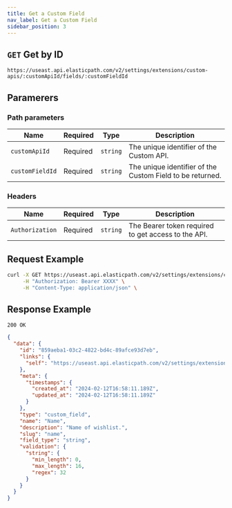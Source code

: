 ```yaml
---
title: Get a Custom Field
nav_label: Get a Custom Field
sidebar_position: 3
---
```


## `GET` Get by ID

```http
https://useast.api.elasticpath.com/v2/settings/extensions/custom-apis/:customApiId/fields/:customFieldId
```

## Paramerers

### Path parameters

| Name            | Required | Type     | Description                                               |
|-----------------|----------|----------|-----------------------------------------------------------|
| `customApiId`   | Required | `string` | The unique identifier of the Custom API.                  |
| `customFieldId` | Required | `string` | The unique identifier of the Custom Field to be returned. |

### Headers

| Name            | Required | Type     | Description                                         |
|-----------------|----------|----------|-----------------------------------------------------|
| `Authorization` | Required | `string` | The Bearer token required to get access to the API. |

## Request Example

```bash
curl -X GET https://useast.api.elasticpath.com/v2/settings/extensions/custom-apis/:customApiId/fields/:customFieldId \
     -H "Authorization: Bearer XXXX" \
     -H "Content-Type: application/json" \
```

## Response Example

`200 OK`

```json
{
  "data": {
    "id": "859aeba1-03c2-4822-bd4c-89afce93d7eb",
    "links": {
      "self": "https://useast.api.elasticpath.com/v2/settings/extensions/custom-apis/7e067539-6f6c-46e1-8c55-940031b36c6a/fields/859aeba1-03c2-4822-bd4c-89afce93d7eb"
    },
    "meta": {
      "timestamps": {
        "created_at": "2024-02-12T16:58:11.189Z",
        "updated_at": "2024-02-12T16:58:11.189Z"
      }
    },
    "type": "custom_field",
    "name": "Name",
    "description": "Name of wishlist.",
    "slug": "name",
    "field_type": "string",
    "validation": {
      "string": {
        "min_length": 0,
        "max_length": 16,
        "regex": 32
      }
    }
  }
}
```
